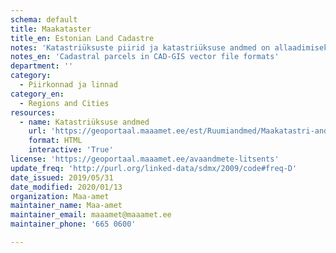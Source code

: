 ```yaml
---
schema: default
title: Maakataster 
title_en: Estonian Land Cadastre
notes: 'Katastriüksuste piirid ja katastriüksuse andmed on allaadimiseks ettevalmistatud ESRI Shape (shp), MapInfo (tab), OGC GeoPackage (gpkg) ja Bentley (dgn) formaatides. Andmete seisu uuendatakse igal öösel.  Andmete kasutamisel tuleb viidata andmeallikana Maa-amet ja andmete seisu kuupäev.'
notes_en: 'Cadastral parcels in CAD-GIS vector file formats'
department: ''
category:
  - Piirkonnad ja linnad
category_en:
  - Regions and Cities
resources:
  - name: Katastriüksuse andmed
    url: 'https://geoportaal.maaamet.ee/est/Ruumiandmed/Maakatastri-andmed/Katastriuksuste-allalaadimine-p592.html'
    format: HTML
    interactive: 'True'
license: 'https://geoportaal.maaamet.ee/avaandmete-litsents'
update_freq: 'http://purl.org/linked-data/sdmx/2009/code#freq-D'
date_issued: 2019/05/31
date_modified: 2020/01/13
organization: Maa-amet
maintainer_name: Maa-amet
maintainer_email: maaamet@maaamet.ee
maintainer_phone: '665 0600'

---
```


